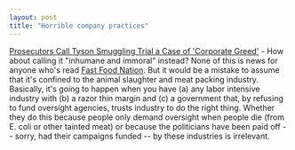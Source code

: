 ```yaml
---
layout: post
title: "Horrible company practices"
---
```




<a href="http://www.nytimes.com/2003/02/06/national/06TYSO.html">Prosecutors Call Tyson Smuggling Trial a Case of 'Corporate Greed'</a> - How about calling it "inhumane and immoral" instead? None of this is news for anyone who's read <a href="http://www.amazon.com/exec/obidos/tg/detail/-/0060938455/">Fast Food Nation</a>. But it would be a mistake to assume that it's confined to the animal slaughter and meat packing industry. Basically, it's going to happen when you have (a) any labor intensive industry with (b) a razor thin margin and (c) a government that, by refusing to fund oversight agencies, trusts industry to do the right thing. Whether they do this because people only demand oversight when people die (from E. coli or other tainted meat) or because the politicians have been paid off -- sorry, had their campaigns funded -- by these industries is irrelevant.


